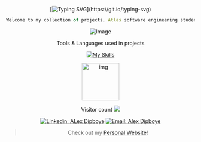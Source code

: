 <div align="center">

[![Typing SVG](https://readme-typing-svg.herokuapp.com?center=true&color=54b5d2&lines=Hi,+My+name+is+Alex+Dipboye.;I+am+a+Front-End+Web+Developer.)](https://git.io/typing-svg)

```javascript
Welcome to my collection of projects. Atlas software engineering student graduating August 2024. Truly enjoy the city of Tulsa and its tech community. Horitculture, Cycling, Friends and  Family in my free time. Feel Free to connect on linkedIN or reach out by email.
```

</div>

<div align="center">
  <p>
    <img src="https://github.com/Tribeoftech/Tribeoftech/blob/main/assets/113186733/6c55ee90-d3ed-48a2-ac54-bc5a6756e4a8" alt="Image">
  </p>

Tools & Languages used in projects
  </p>
  
  [![My Skills](https://skillicons.dev/icons?i=js,react,jquery,nextjs,nodejs,threejs,vite,swift,py,c,html,css,bootstrap,tailwind,sass,mysql,flask,docker,vscode,postman,firebase,linux,git,blender,figma&theme=light)](https://skillicons.dev)
</div>

<p align="center">
  <img src="https://github.githubassets.com/images/mona-loading-default.gif" alt="img" class="center" align="center" width="100px">
</p>

<p align="center"> 
  Visitor count
  <img src="https://profile-counter.glitch.me/Tribeoftech/count.svg" />
</p>

<div align="center">

[![Linkedin: ALex Dipboye](https://img.shields.io/badge/-AlexDipboye-blue?style=flat-round&logo=Linkedin&logoColor=white&link=https://www.linkedin.com/in/AlexDipboye/)](https://www.linkedin.com/in/AlexDipboye/)
[![Email: Alex Dipboye](https://img.shields.io/badge/-Gratefulgrowing333@gmail-red?style=flat-square&logo=Gmail&logoColor=white&link=https://mail.google.com/mail/u/1/#inbox)]()

</div>

<div align="center">
  
> Check out my [Personal Website](https://portfolio-23707.web.app)!

</div>
